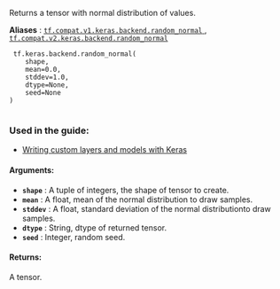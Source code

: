Returns a tensor with normal distribution of values.

**Aliases** : [ `tf.compat.v1.keras.backend.random_normal` ](/api_docs/python/tf/keras/backend/random_normal), [ `tf.compat.v2.keras.backend.random_normal` ](/api_docs/python/tf/keras/backend/random_normal)

```
 tf.keras.backend.random_normal(
    shape,
    mean=0.0,
    stddev=1.0,
    dtype=None,
    seed=None
)
 
```

### Used in the guide:
- [Writing custom layers and models with Keras](https://tensorflow.google.cn/guide/keras/custom_layers_and_models)


#### Arguments:
- **`shape`** : A tuple of integers, the shape of tensor to create.
- **`mean`** : A float, mean of the normal distribution to draw samples.
- **`stddev`** : A float, standard deviation of the normal distributionto draw samples.
- **`dtype`** : String, dtype of returned tensor.
- **`seed`** : Integer, random seed.


#### Returns:
A tensor.

